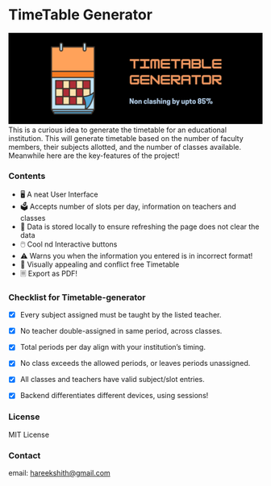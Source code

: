 # TimeTable Generator
![screenshots](https://github.com/hareekshith/Timetable-generator/blob/main/poster_final.png)
This is a curious idea to generate the timetable for an educational institution.
This will generate timetable based on the number of faculty members, their subjects allotted, and the number of classes available. 
Meanwhile here are the key-features of the project!

### Contents
- 🖥️ A neat User Interface
- 🗳️ Accepts number of slots per day, information on teachers and classes
- 💾 Data is stored locally to ensure refreshing the page does not clear the data
- 🖱️ Cool nd Interactive buttons
- ⚠️ Warns you when the information you entered is in incorrect format!
- 📰 Visually appealing and conflict free Timetable
- 🗏 Export as PDF!

### Checklist for Timetable-generator
- [x] Every subject assigned must be taught by the listed teacher.
- [x] No teacher double-assigned in same period, across classes.
- [x] Total periods per day align with your institution’s timing.
- [x] No class exceeds the allowed periods, or leaves periods unassigned.
- [x] All classes and teachers have valid subject/slot entries.
- [x] Backend differentiates different devices, using sessions!


### License
MIT License

### Contact
email: hareekshith@gmail.com
